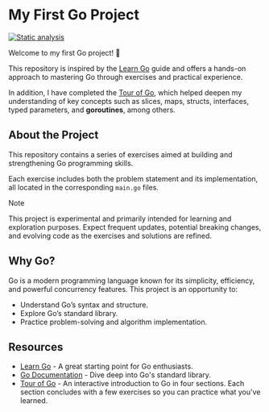 # My First Go Project

[![Static analysis](https://github.com/vinceAmstoutz/my-first-go-project/actions/workflows/static.yaml/badge.svg)](https://github.com/vinceAmstoutz/my-first-go-project/actions/workflows/static.yaml)

Welcome to my first Go project! 🎉 

This repository is inspired by the [Learn Go](https://go.dev/learn/) guide and offers a hands-on approach to mastering Go through exercises and practical experience.

In addition, I have completed the [Tour of Go](https://go.dev/tour/), which helped deepen my understanding of key concepts such as slices, maps, structs, interfaces, typed parameters, and **goroutines**, among others.


## About the Project

This repository contains a series of exercises aimed at building and strengthening Go programming skills. 

Each exercise includes both the problem statement and its implementation, all located in the corresponding `main.go` files.

> [!NOTE]
> This project is experimental and primarily intended for learning and exploration purposes.
> Expect frequent updates, potential breaking changes, and evolving code as the exercises and solutions are refined.

## Why Go?

Go is a modern programming language known for its simplicity, efficiency, and powerful concurrency features. This project is an opportunity to:

- Understand Go’s syntax and structure.
- Explore Go’s standard library.
- Practice problem-solving and algorithm implementation.

## Resources

- [Learn Go](https://go.dev/learn/) - A great starting point for Go enthusiasts.
- [Go Documentation](https://pkg.go.dev/std) - Dive deep into Go's standard library.
- [Tour of Go](https://go.dev/tour/) - An interactive introduction to Go in four sections. Each section concludes with a few exercises so you can practice what you've learned.
